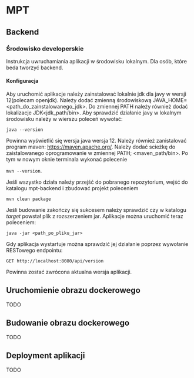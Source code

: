 # MPT

## Backend 

### Środowisko developerskie
Instrukcja uwruchamiania aplikacji w środowisku lokalnym. Dla osób, które beda tworzyć backend. 

#### Konfiguracja
Aby uruchomić aplikacje należy zainstalować lokalnie jdk dla javy w wersji 12(polecam openjdk). Należy dodać zmienną środowiskową JAVA_HOME=<path_do_zainstalowanego_jdk>. Do zmiennej PATH należy również dodać lokalizacje JDK<jdk_path/bin>. Aby sprawdzić działanie javy w lokalnym środowisku należy w wierszu poleceń wywołać: 

`java --version`

Powinna wyświetlić się wersja java wersja 12. 
Należy również zanistalovać program maven: https://maven.apache.org/. Należy dodać scieżkę do zaistalowanego oprogramowanie w zmiennej PATH; <maven_path/bin>. Po tym w nowym oknie terminala wykonać polecenie 

`mvn --version`.

Jeśli wszystko działa należy przejść do pobranego repozytorium, wejść do katalogu mpt-backend i zbudować projekt poleceniem 

`mvn clean package`

Jeśli budowanie zakończy się sukcesem należy sprawdzić czy w katalogu _target_ powstał plik z rozszerzeniem jar.
Aplikacje można uruchomić teraz poleceniem:

`java -jar <path_po_pliku_jar>`

Gdy aplikacja wystartuje można sprawdzić jej działanie poprzez wywołanie RESTowego endpointu:

`GET http://localhost:8080/api/version`

Powinna zostać zwrócona aktualna wersja aplikacji.


## Uruchomienie obrazu dockerowego

TODO

## Budowanie obrazu dockerowego 

TODO

## Deployment aplikacji  

TODO
